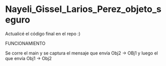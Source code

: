# Nayeli_Gissel_Larios_Perez_objeto_seguro

Actualicé el código final en el repo :)

FUNCIONAMIENTO

Se corre el main y se captura el mensaje que envía Obj2 -> OBj1 y luego el que envía Obj1 -> Obj2
